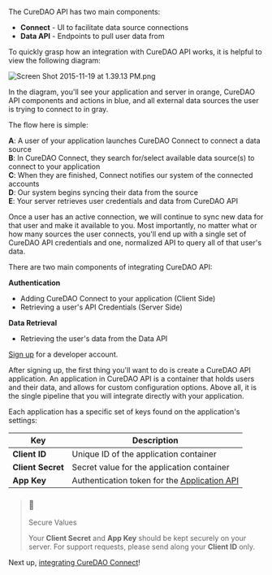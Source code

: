 The CureDAO API has two main components:

-   **Connect** - UI to facilitate data source connections
-   **Data API** - Endpoints to pull user data from

To quickly grasp how an integration with CureDAO API works, it is helpful to view the following diagram:

![](https://files.readme.io/QI3KkBPJQBGZyUJrhayA_Screen%20Shot%202015-11-19%20at%201.39.13%20PM.png "Screen Shot 2015-11-19 at 1.39.13 PM.png")

In the diagram, you'll see your application and server in orange, CureDAO API components and actions in blue, and all external data sources the user is trying to connect to in gray.

The flow here is simple:

**A**: A user of your application launches CureDAO Connect to connect a data source  
**B**: In CureDAO Connect, they search for/select available data source(s) to connect to your application  
**C**: When they are finished, Connect notifies our system of the connected accounts  
**D**: Our system begins syncing their data from the source  
**E**: Your server retrieves user credentials and data from CureDAO API

Once a user has an active connection, we will continue to sync new data for that user and make it available to you. Most importantly, no matter what or how many sources the user connects, you'll end up with a single set of CureDAO API credentials and one, normalized API to query all of that user's data.

There are two main components of integrating CureDAO API:

**Authentication**

-   Adding CureDAO Connect to your application (Client Side)
-   Retrieving a user's API Credentials (Server Side)

**Data Retrieval**

-   Retrieving the user's data from the Data API


[Sign up](https://builder.quantimo.do) for a developer account.

After signing up, the first thing you'll want to do is create a CureDAO API application. An application in CureDAO API is a container that holds users and their data, and allows for custom configuration options. Above all, it is the single pipeline that you will integrate directly with your application.

Each application has a specific set of keys found on the application's settings:

| Key               | Description                                                                                           |
|-------------------|-------------------------------------------------------------------------------------------------------|
| **Client ID**     | Unique ID of the application container                                                                |
| **Client Secret** | Secret value for the application container                                                            |
| **App Key**       | Authentication token for the [Application API](https://reference.curedao.org/v1/docs/application-api) |

> ### 🚧
> 
> Secure Values
> 
> Your **Client Secret** and **App Key** should be kept securely on your server. For support requests, please send along your **Client ID** only.

Next up, [integrating CureDAO Connect](https://reference.curedao.org/v1/docs/overview-of-curedao-connect)!
